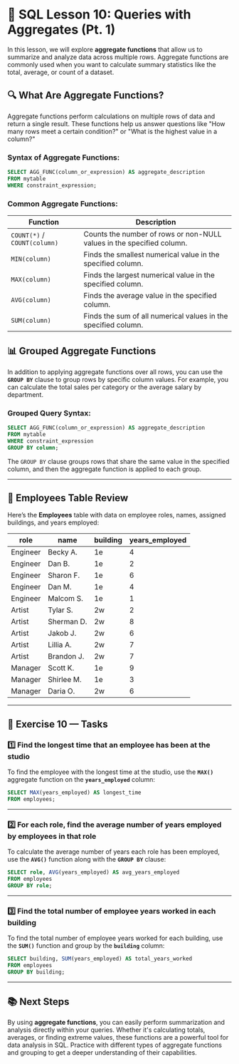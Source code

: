 # 📝 **SQL Lesson 10: Queries with Aggregates (Pt. 1)**

In this lesson, we will explore **aggregate functions** that allow us to summarize and analyze data across multiple rows. Aggregate functions are commonly used when you want to calculate summary statistics like the total, average, or count of a dataset.

## 🔍 **What Are Aggregate Functions?**

Aggregate functions perform calculations on multiple rows of data and return a single result. These functions help us answer questions like "How many rows meet a certain condition?" or "What is the highest value in a column?"

### **Syntax of Aggregate Functions:**

```sql
SELECT AGG_FUNC(column_or_expression) AS aggregate_description
FROM mytable
WHERE constraint_expression;
```

### **Common Aggregate Functions:**

| **Function**                 | **Description**                                                       |
| ---------------------------- | --------------------------------------------------------------------- |
| `COUNT(*)` / `COUNT(column)` | Counts the number of rows or non-NULL values in the specified column. |
| `MIN(column)`                | Finds the smallest numerical value in the specified column.           |
| `MAX(column)`                | Finds the largest numerical value in the specified column.            |
| `AVG(column)`                | Finds the average value in the specified column.                      |
| `SUM(column)`                | Finds the sum of all numerical values in the specified column.        |

## 📊 **Grouped Aggregate Functions**

In addition to applying aggregate functions over all rows, you can use the **`GROUP BY`** clause to group rows by specific column values. For example, you can calculate the total sales per category or the average salary by department.

### **Grouped Query Syntax:**

```sql
SELECT AGG_FUNC(column_or_expression) AS aggregate_description
FROM mytable
WHERE constraint_expression
GROUP BY column;
```

The `GROUP BY` clause groups rows that share the same value in the specified column, and then the aggregate function is applied to each group.

---

## 🏢 **Employees Table Review**

Here’s the **Employees** table with data on employee roles, names, assigned buildings, and years employed:

| **role** | **name**   | **building** | **years_employed** |
| -------- | ---------- | ------------ | ------------------ |
| Engineer | Becky A.   | 1e           | 4                  |
| Engineer | Dan B.     | 1e           | 2                  |
| Engineer | Sharon F.  | 1e           | 6                  |
| Engineer | Dan M.     | 1e           | 4                  |
| Engineer | Malcom S.  | 1e           | 1                  |
| Artist   | Tylar S.   | 2w           | 2                  |
| Artist   | Sherman D. | 2w           | 8                  |
| Artist   | Jakob J.   | 2w           | 6                  |
| Artist   | Lillia A.  | 2w           | 7                  |
| Artist   | Brandon J. | 2w           | 7                  |
| Manager  | Scott K.   | 1e           | 9                  |
| Manager  | Shirlee M. | 1e           | 3                  |
| Manager  | Daria O.   | 2w           | 6                  |

---

## 📝 **Exercise 10 — Tasks**

### 1️⃣ **Find the longest time that an employee has been at the studio**

To find the employee with the longest time at the studio, use the **`MAX()`** aggregate function on the **`years_employed`** column:

```sql
SELECT MAX(years_employed) AS longest_time
FROM employees;
```

---

### 2️⃣ **For each role, find the average number of years employed by employees in that role**

To calculate the average number of years each role has been employed, use the **`AVG()`** function along with the **`GROUP BY`** clause:

```sql
SELECT role, AVG(years_employed) AS avg_years_employed
FROM employees
GROUP BY role;
```

---

### 3️⃣ **Find the total number of employee years worked in each building**

To find the total number of employee years worked for each building, use the **`SUM()`** function and group by the **`building`** column:

```sql
SELECT building, SUM(years_employed) AS total_years_worked
FROM employees
GROUP BY building;
```

---

## 📚 **Next Steps**

By using **aggregate functions**, you can easily perform summarization and analysis directly within your queries. Whether it's calculating totals, averages, or finding extreme values, these functions are a powerful tool for data analysis in SQL. Practice with different types of aggregate functions and grouping to get a deeper understanding of their capabilities.
